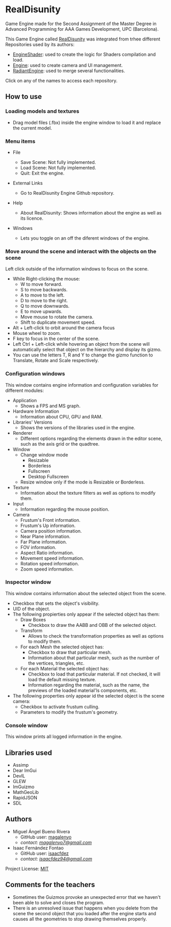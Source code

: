 
# RealDisunity
Game Engine made for the Second Assignment of the Master Degree in Advanced Programming for AAA Games Development, UPC (Barcelona).

This Game Engine called [RealDisunity](https://github.com/magalenyo/IsItRealEngine) was integrated from trhee different Repositories used by its authors:

- [EngineShader](https://github.com/magalenyo/EngineShader): used to create the logic for Shaders compilation and load.
- [Engine](https://github.com/magalenyo/Engine): used to create camera and UI management.
- [RadiantEngine](https://github.com/isaacfdez/RadiantEngine): used to merge several functionalities.

Click on any of the names to access each repository.
## How to use

### Loading models and textures

- Drag model files (.fbx) inside the engine window to load it and replace the current model.

### Menu items

- File
  - Save Scene: Not fully implemented.
  - Load Scene: Not fully implemented.
  - Quit: Exit the engine.

- External Links
  - Go to RealDisunity Engine Github repository.
 
- Help
  - About RealDisunity: Shows information about the engine as well as its licence.

- Windows
  - Lets you toggle on an off the diferent windows of the engine.
  
### Move around the scene and interact with the objects on the scene

Left click outside of the information windows to focus on the scene.

- While Right-clicking the mouse:
  - W to move forward.
  - S to move backwards.
  - A to move to the left.
  - D to move to the right.
  - Q to move downwards.
  - E to move upwards.
  - Move mouse to rotate the camera.
  - Shift to duplicate movement speed.
- Alt + Left-click to orbit around the camera focus
- Mouse wheel to zoom.
- F key to focus in the center of the scene.
- Left Ctrl + Left-click while hovering an object from the scene will automatically select that object on the hierarchy and display its gizmo.
- You can use the letters T, R and Y to change the gizmo function to Translate, Rotate and Scale respectively.
  
### Configuration windows

This window contains engine information and configuration variables for different modules:

- Application
  - Shows a FPS and MS graph.
- Hardware Information
  - Information about CPU, GPU and RAM.
- Libraries' Versions
  - Shows the versions of the libraries used in the engine.
- Renderer
  - Different options regarding the elements drawn in the editor scene, such as the axis grid or the quadtree.
- Window
  - Change window mode
    - Resizable
    - Borderless
    - Fullscreen 
    - Desktop Fullscreen
  - Resize window only if the mode is Resizable or Borderless.
- Texture
  - Information about the texture filters as well as options to modify them.
- Input
  - Information regarding the mouse position.
- Camera
  - Frustum's Front information.
  - Frustum's Up information.
  - Camera position information.
  - Near Plane information.
  - Far Plane information.
  - FOV information.
  - Aspect Ratio information.
  - Movement speed information.
  - Rotation speed information.
  - Zoom speed information.

### Inspector window

This window contains information about the selected object from the scene.

- Checkbox that sets the object's visibility.
- UID of the object.
- The following propierties only appear if the selected object has them:
  - Draw Boxes
    - Checkbox to draw the AABB and OBB of the selected object.
  - Transform
    - Allows to check the transformation properties as well as options to modify them.
  - For each Mesh the selected object has:
    - Checkbox to draw that particular mesh.
    - Information about that particular mesh, such as the number of the vertices, triangles, etc.
  - For each Material the selected object has:
    - Checkbox to load that particular material. If not checked, it will load the default missing texture.
    - Information regarding the material, such as the name, the previews of the loaded material'ls components, etc.
- The following properties only appear id the selected object is the scene camera:
  - Checkbox to activate frustum culling.
  - Parameters to modify the frustum's geometry.
  
### Console window

This window prints all logged information in the engine.

## Libraries used

- Assimp
- Dear ImGui
- DevIL
- GLEW
- ImGuizmo
- MathGeoLib
- RapidJSON
- SDL
  
  
  
## Authors
- Miguel Ángel Bueno Rivera
  - GitHub user: [magalenyo](https://github.com/magalenyo)
  - *contact: magalenyo7@gmail.com*
- Isaac Fernández Fontao
  - GitHub user: [isaacfdez](https://github.com/isaacfdez)
  - *contact: isaacfdez94@gmail.com*


Project License: [MIT](https://github.com/magalenyo/IsItRealEngine/blob/main/LICENSE)

## Comments for the teachers

- Sometimes the Guizmos provoke an unexpected error that we haven't been able to solve and closes the program.
- There is an unresolved issue that happens when you delete from the scene the second object that you loaded after the engine starts and causes all the geometries to stop drawing themselves properly.


